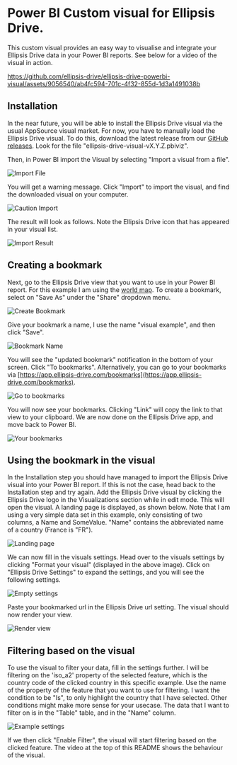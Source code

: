 # Power BI Custom visual for Ellipsis Drive.
This custom visual provides an easy way to visualise and integrate your Ellipsis Drive data in your Power BI reports. See below for a video of the visual in action.

https://github.com/ellipsis-drive/ellipsis-drive-powerbi-visual/assets/9056540/ab4fc594-701c-4f32-855d-1d3a1491038b

## Installation
In the near future, you will be able to install the Ellipsis Drive visual via the usual AppSource visual market.
For now, you have to manually load the Ellipsis Drive visual. To do this, download the latest release from our [GitHub releases](https://github.com/ellipsis-drive/ellipsis-drive-powerbi-visual/releases).
Look for the file "ellipsis-drive-visual-vX.Y.Z.pbiviz".

Then, in Power BI import the Visual by selecting "Import a visual from a file".

![Import File](assets/instructions/import_file.png)

You will get a warning message. Click "Import" to import the visual, and find the downloaded visual on your computer.

![Caution Import](assets/instructions/caution_import.png)

The result will look as follows. Note the Ellipsis Drive icon that has appeared in your visual list.

![Import Result](assets/instructions/import_result.png)



## Creating a bookmark
Next, go to the Ellipsis Drive view that you want to use in your Power BI report. For this example I am using the [world map](https://app.ellipsis-drive.com/view?pathId=92b55e70-3b4d-413b-991d-d0ae7f736b78&state=a301ce01-07e7-4458-8fc6-e1c80d0dc7fb).
To create a bookmark, select on "Save As" under the "Share" dropdown menu.

![Create Bookmark](assets/instructions/bookmark_saveas.png)

Give your bookmark a name, I use the name "visual example", and then click "Save".

![Bookmark Name](assets/instructions/bookmark_name.png)

You will see the "updated bookmark" notification in the bottom of your screen. Click "To bookmarks". Alternatively, you can go to your bookmarks via [https://app.ellipsis-drive.com/bookmarks](https://app.ellipsis-drive.com/bookmarks).

![Go to bookmarks](assets/instructions/bookmark_tobookmark.png)

You will now see your bookmarks. Clicking "Link" will copy the link to that view to your clipboard. We are now done on the Ellipsis Drive app, and move back to Power BI.

![Your bookmarks](assets/instructions/bookmark_bookmarks.png)


## Using the bookmark in the visual
In the Installation step you should have managed to import the Ellipsis Drive visual into your Power BI report. If this is not the case, head back to the Installation step and try again.
Add the Ellipsis Drive visual by clicking the Ellipsis Drive logo in the Visualizations section while in edit mode. This will open the visual. A landing page is displayed, as shown below.
Note that I am using a very simple data set in this example, only consisting of two columns, a Name and SomeValue. "Name" contains the abbreviated name of a country (France is "FR").

![Landing page](assets/instructions/landing_page.png)

We can now fill in the visuals settings. Head over to the visuals settings by clicking "Format your visual" (displayed in the above image).
Click on "Ellipsis Drive Settings" to expand the settings, and you will see the following settings.

![Empty settings](assets/instructions/empty_settings.png)

Paste your bookmarked url in the Ellipsis Drive url setting. The visual should now render your view.

![Render view](assets/instructions/render_view.png)

## Filtering based on the visual
To use the visual to filter your data, fill in the settings further. I will be filtering on the 'iso_a2' property of the selected feature, which is the country code of the clicked country in this specific example.
Use the name of the property of the feature that you want to use for filtering.
I want the condition to be "Is", to only highlight the country that I have selected. Other conditions might make more sense for your usecase.
The data that I want to filter on is in the "Table" table, and in the "Name" column.

![Example settings](assets/instructions/filled_in_settings.png)


If we then click "Enable Filter", the visual will start filtering based on the clicked feature. The video at the top of this README shows the behaviour of the visual.

